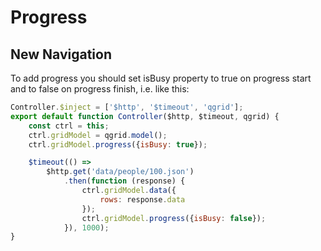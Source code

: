 # Progress

## New Navigation
To add progress you should set isBusy property to true on progress start and to false on progress finish, i.e. like this:
```javascript
Controller.$inject = ['$http', '$timeout', 'qgrid'];
export default function Controller($http, $timeout, qgrid) {
	const ctrl = this;
	ctrl.gridModel = qgrid.model();
	ctrl.gridModel.progress({isBusy: true});

	$timeout(() =>
		$http.get('data/people/100.json')
			.then(function (response) {
				ctrl.gridModel.data({
					rows: response.data
				});
				ctrl.gridModel.progress({isBusy: false});
			}), 1000);
}
```